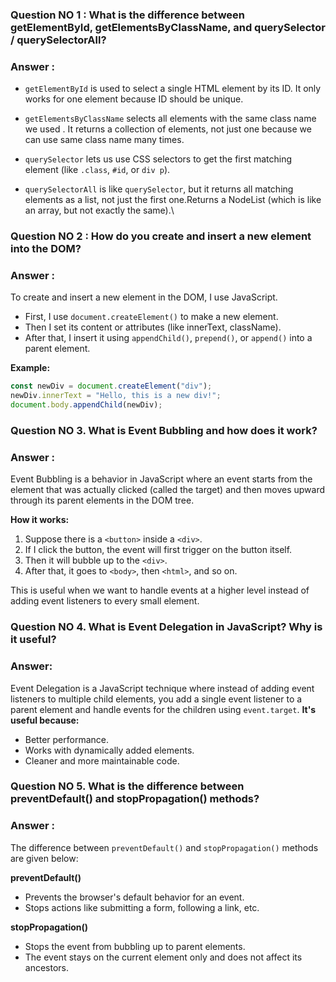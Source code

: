 ### Question NO 1 : What is the difference between getElementById, getElementsByClassName, and querySelector / querySelectorAll?
### Answer :
- `getElementById` is used to select a single HTML element by its ID. It only works for one element because ID should be unique.

- `getElementsByClassName` selects all elements with the same class name we used . It returns a collection of elements, not just one because we can use same class name many times.

- `querySelector` lets us use CSS selectors to get the first matching element (like `.class`, `#id`, or `div p`).

- `querySelectorAll` is like `querySelector`, but it returns all matching elements as a list, not just the first one.Returns a NodeList (which is like an array, but not exactly the same).\



### Question NO 2 : How do you create and insert a new element into the DOM?

### Answer :
To create and insert a new element in the DOM, I use JavaScript.

- First, I use `document.createElement()` to make a new element.
- Then I set its content or attributes (like innerText, className).
- After that, I insert it using `appendChild()`, `prepend()`, or `append()` into a parent element.

**Example:**

```javascript
const newDiv = document.createElement("div");
newDiv.innerText = "Hello, this is a new div!";
document.body.appendChild(newDiv);
```
### Question NO 3. What is Event Bubbling and how does it work?

### Answer :
Event Bubbling is a behavior in JavaScript where an event starts from the element that was actually clicked (called the target) and then moves upward through its parent elements in the DOM tree.

**How it works:**
1. Suppose there is a `<button>` inside a `<div>`.
2. If I click the button, the event will first trigger on the button itself.
3. Then it will bubble up to the `<div>`.
4. After that, it goes to `<body>`, then `<html>`, and so on.

This is useful when we want to handle events at a higher level instead of adding event listeners to every small element.
###  Question NO 4. What is Event Delegation in JavaScript? Why is it useful?
### Answer:
Event Delegation is a JavaScript technique where instead of adding event listeners to multiple child elements, you add a single event listener to a parent element and handle events for the children using `event.target`. 
**It's useful because:**

-  Better performance.
-  Works with dynamically added elements.
-  Cleaner and more maintainable code.

### Question NO 5. What is the difference between preventDefault() and stopPropagation() methods?
### Answer :

The difference between `preventDefault()` and `stopPropagation()` methods are given below:

**preventDefault()**
- Prevents the browser's default behavior for an event.
- Stops actions like submitting a form, following a link, etc.

**stopPropagation()**
- Stops the event from bubbling up to parent elements.
- The event stays on the current element only and does not affect its ancestors.

